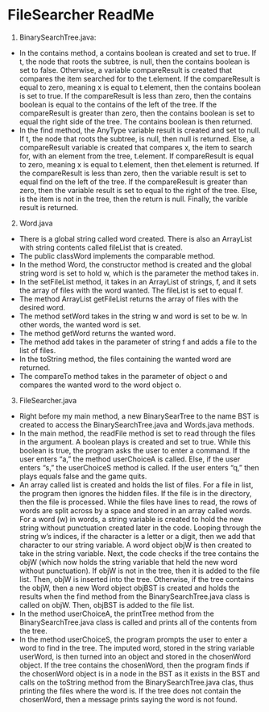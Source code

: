 # FileSearcher ReadMe
1. BinarySearchTree.java: 
- In the contains method, a contains boolean is created and set to true. If t, the node that roots the subtree, is null, then the contains boolean is set to false. Otherwise, a variable compareResult is created that compares the item searched for to the t.element. If the compareResult is equal to zero, meaning x is equal to t.element, then the contains boolean is set to true. If the compareResult is less than zero, then the contains boolean is equal to the contains of the left of the tree. If the compareResult is greater than zero, then the contains boolean is set to equal the right side of the tree. The contains boolean is then returned. 
- In the find method, the AnyType variable result is created and set to null. If t, the node that roots the subtree, is null, then null is returned. Else, a compareResult variable is created that compares x, the item to search for, with an element from the tree, t.element. If compareResult is equal to zero, meaning x is equal to t.element, then thet.element is returned. If the compareResult is less than zero, then the variable result is set to equal find on the left of the tree. If the compareResult is greater than zero, then the variable result is set to equal to the right of the tree. Else, is the item is not in the tree, then the return is null. Finally, the varible result is returned. 
2. Word.java
- There is a global string called word created. There is also an ArrayList with string contents called fileList that is created. 
- The public classWord implements the comparable method. 
- In the method Word, the constructor method is created and the global string word is set to hold w, which is the parameter the method takes in. 
- In the setFileList method, it takes in an ArrayList of strings, f, and it sets the array of files with the word wanted. The fileList is set to equal f. 
- The method ArrayList getFileList returns the array of files with the desired word. 
- The method setWord takes in the string w and word is set to be w. In other words, the wanted word is set. 
- The method getWord returns the wanted word. 
- The method add takes in the parameter of string f and adds a file to the list of files. 
- In the toString method, the files containing the wanted word are returned. 
- The compareTo method takes in the parameter of object o and compares the wanted word to the word object o. 
3. FileSearcher.java
- Right before my main method, a new BinarySearTree to the name BST is created to access the BinarySearchTree.java and Words.java methods. 
- In the main method, the readFile method is set to read through the files in the argument. A boolean plays is created and set to true. While this boolean is true, the program asks the user to enter a command. If the user enters “a,” the method userChoiceA is called. Else, if the user enters “s,” the userChoiceS method is called. If the user enters “q,” then plays equals false and the game quits. 
- An array called list is created and holds the list of files. For a file in list, the program then ignores the hidden files. If the file is in the directory, then the file is processed. While the files have lines to read, the rows of words are split across by a space and stored in an array called words. For a word (w) in words, a string variable is created to hold the new string without punctuation created later in the code. Looping through the string w’s indices, if the character is a letter or a digit, then we add that character to our string variable. A word object objW is then created to take in the string variable. Next, the code checks if the tree contains the objW (which now holds the string variable that held the new word without punctuation). If objW is not in the tree, then it is added to the file list. Then, objW is inserted into the tree. Otherwise, if the tree contains the objW, then a new Word object objBST is created and holds the results when the find method from the BinarySearchTree.java class is called on objW. Then, objBST is added to the file list. 
- In the method userChoiceA, the printTree method from the BinarySearchTree.java class is called and prints all of the contents from the tree.
- In the method userChoiceS, the program prompts the user to enter a word to find in the tree. The imputed word, stored in the string variable userWord, is then turned into an object and stored in the chosenWord object. If the tree contains the chosenWord, then the program finds if the chosenWord object is in a node in the BST as it exists in the BST and calls on the toString method from the BinarySearchTree.java clas, thus printing the files where the word is. If the tree does not contain the chosenWord, then a message prints saying the word is not found. 
